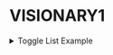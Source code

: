 # VISIONARY1

 <details>
       <summary>Toggle List Example</summary>

        ### mo
        1. lol
        2. ei mitää
           * hei hei
    </details>

Scrum-syklin yleiskuvaus
On ketterän ohjelmistokehityksen prosessi, joka auttaa tiimejä työskentelemään tehokkaasti ja järjestelmällisesti. Se koostuu useista vaiheista, jotka toistuvat toistuvassa sykliessä ja auttavat tiimiä tuottamaan arvokasta ohjelmistoa lyhyissä kehitysvaiheissa.

Sprintit
Työjonot
Roolit
on erittäin tärkeitä tiimin toimivuuden kannalta. roolien avulla on helppo jakaa tehtäviä.

** Tuotteen omistaja ** 

** Scrum Master **

** Scrum-tiimi **


Kokoukset
Miksi Scrum toimii?


<p align=center>
  <a  href="github.com">
gituhub
  </a>
</p>
